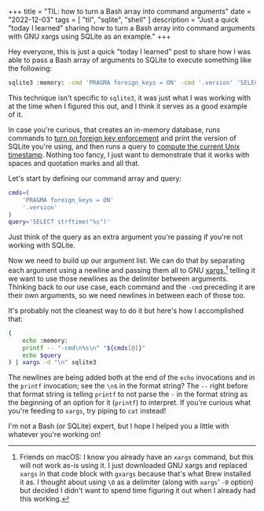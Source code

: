 +++
title = "TIL: how to turn a Bash array into command arguments"
date = "2022-12-03"
tags = [
  "til",
  "sqlite",
  "shell"
]
description = "Just a quick \"today I learned\" sharing how to turn a Bash array into command arguments with GNU xargs using SQLite as an example."
+++

Hey everyone, this is just a quick "today I learned" post to share how I was able to pass a Bash array of arguments to SQLite to execute something like the following:

```bash
sqlite3 :memory: -cmd 'PRAGMA foreign_keys = ON' -cmd '.version' 'SELECT strftime("%s")'
```

This technique isn't specific to `sqlite3`, it was just what I was working with at the time when I figured this out, and I think it serves as a good example of it.

In case you're curious, that creates an in-memory database, runs commands to [turn on foreign key enforcement](https://www.sqlite.org/foreignkeys.html) and print the version of SQLite you're using, and then runs a query to [compute the current Unix timestamp](https://www.sqlite.org/lang_datefunc.html). Nothing too fancy, I just want to demonstrate that it works with spaces and quotation marks and all that.

Let's start by defining our command array and query:

```bash
cmds=(
    'PRAGMA foreign_keys = ON'
    '.version'
)
query='SELECT strftime("%s")'
```

Just think of the query as an extra argument you're passing if you're not working with SQLite.

Now we need to build up our argument list. We can do that by separating each argument using a newline and passing them all to GNU [xargs](https://en.wikipedia.org/wiki/Xargs),[^1] telling it we want to use those newlines as the delimiter between arguments. Thinking back to our use case, each command and the `-cmd` preceding it are their own arguments, so we need newlines in between each of those too.

It's probably not the cleanest way to do it but here's how I accomplished that:

```bash
(
    echo :memory:
    printf -- "-cmd\n%s\n" "${cmds[@]}"
    echo $query
) | xargs -d "\n" sqlite3
```

The newlines are being added both at the end of the `echo` invocations and in the `printf` invocation; see the `\n`s in the format string? The `--` right before that format string is telling `printf` to not parse the `-` in the format string as the beginning of an option for it (`printf`) to interpret. If you're curious what you're feeding to `xargs`, try piping to `cat` instead!

[^1]: Friends on macOS: I know you already have an `xargs` command, but this will not work as-is using it. I just downloaded GNU xargs and replaced `xargs` in that code block with `gxargs` because that's what Brew installed it as. I thought about using `\0` as a delimiter (along with `xargs`' `-0` option) but decided I didn't want to spend time figuring it out when I already had this working.

I'm not a Bash (or SQLite) expert, but I hope I helped you a little with whatever you're working on!
